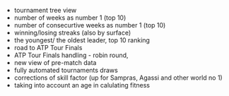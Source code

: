 - tournament tree view
- number of weeks as number 1 (top 10)
- number of consecurtive weeks as number 1 (top 10)
- winning/losing streaks (also by surface)
- the youngest/ the oldest leader, top 10 ranking
- road to ATP Tour Finals
- ATP Tour Finals handling  - robin round, 
- new view of pre-match data
- fully automated tournaments draws
- corrections of skill factor (up for Sampras, Agassi and other world no 1)
- taking into account an age in calulating fitness

